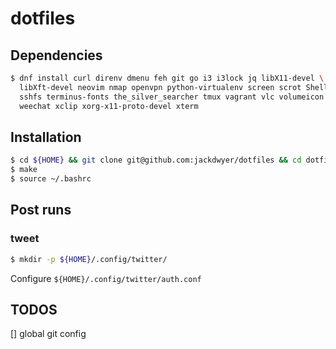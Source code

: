 # dotfiles

## Dependencies
```bash
$ dnf install curl direnv dmenu feh git go i3 i3lock jq libX11-devel \
  libXft-devel neovim nmap openvpn python-virtualenv screen scrot ShellCheck \
  sshfs terminus-fonts the_silver_searcher tmux vagrant vlc volumeicon \
  weechat xclip xorg-x11-proto-devel xterm
```

## Installation
```bash
$ cd ${HOME} && git clone git@github.com:jackdwyer/dotfiles && cd dotfiles
$ make
$ source ~/.bashrc
```

## Post runs
### tweet
```bash
$ mkdir -p ${HOME}/.config/twitter/
```
Configure `${HOME}/.config/twitter/auth.conf`


## TODOS
[] global git config
